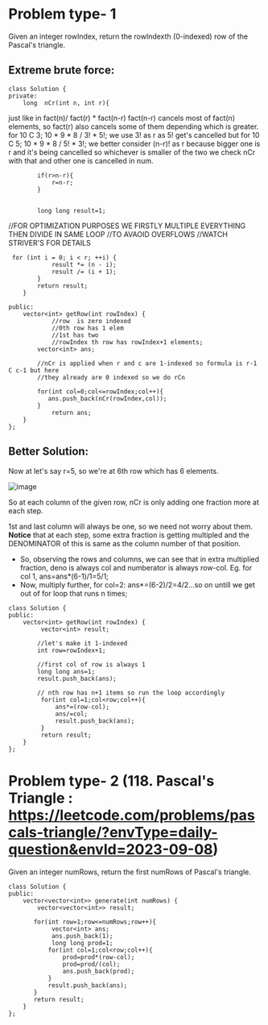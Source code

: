 # Problem type- 1
Given an integer rowIndex, return the rowIndexth (0-indexed) row of the Pascal's triangle.


## Extreme brute force:

```
class Solution {
private:
    long  nCr(int n, int r){
```


 just like in fact(n)/ fact(r) * fact(n-r)
        fact(n-r) cancels most of fact(n) elements,
        so fact(r) also cancels some of them
        depending which is greater.
        for 10 C 3;
        10 * 9 * 8 /
        3! * 5!;
        we use 3! as r as 5! get's cancelled
        but for 10 C 5;
        10 * 9 * 8 /
        5! * 3!;
        we better consider (n-r)! as r because bigger one is r and it's being cancelled
        so whichever is smaller of the two we check nCr with that and other one is cancelled in num.

```
        if(r>n-r){
            r=n-r;
        }


        long long result=1;

```
  //FOR OPTIMIZATION PURPOSES WE FIRSTLY MULTIPLE EVERYTHING THEN DIVIDE IN SAME LOOP
            //TO AVAOID OVERFLOWS
//WATCH STRIVER'S FOR DETAILS

```
 for (int i = 0; i < r; ++i) {
            result *= (n - i);
            result /= (i + 1);
        }
        return result;
    }

public:
    vector<int> getRow(int rowIndex) {
            //row  is zero indexed
            //0th row has 1 elem
            //1st has two
            //rowIndex th row has rowIndex+1 elements;
        vector<int> ans;

        //nCr is applied when r and c are 1-indexed so formula is r-1 C c-1 but here
        //they already are 0 indexed so we do rCn

        for(int col=0;col<=rowIndex;col++){
           ans.push_back(nCr(rowIndex,col));
        }
            return ans;
    }
};
```




## Better Solution:

Now at let's say r=5, so we're at 6th row which has 6 elements.

![image](https://github.com/ayushichoudhary-19/3MonthDSA/assets/73214455/0546b6c1-7085-4492-bece-1abc162f359b)


So at each column of the given row, nCr is only adding one fraction more at each step.

1st and last column will always be one, so we need not worry about them.
**Notice** that at each step, some extra fraction is getting multipled and the DENOMINATOR of this is same as the column number of that position.

- So, observing the rows and columns, we can see that in extra multiplied fraction, deno is always col and numberator is always row-col. Eg. for col 1, ans=ans*(6-1)/1=5/1;
- Now, multiply further, for col=2: ans*=(6-2)/2=4/2...so on untill we get out of for loop that runs n times;

```
class Solution {
public:
    vector<int> getRow(int rowIndex) {
         vector<int> result;

        //let's make it 1-indexed
        int row=rowIndex+1;

        //first col of row is always 1
        long long ans=1;
        result.push_back(ans);

        // nth row has n+1 items so run the loop accordingly
         for(int col=1;col<row;col++){
             ans*=(row-col);
             ans/=col;
             result.push_back(ans);
         }
         return result;
    }
};
```


# Problem type- 2 (118. Pascal's Triangle : https://leetcode.com/problems/pascals-triangle/?envType=daily-question&envId=2023-09-08)
Given an integer numRows, return the first numRows of Pascal's triangle.
```
class Solution {
public:
    vector<vector<int>> generate(int numRows) {
        vector<vector<int>> result;

       for(int row=1;row<=numRows;row++){
            vector<int> ans;
            ans.push_back(1);
            long long prod=1;
           for(int col=1;col<row;col++){
               prod=prod*(row-col);
               prod=prod/(col);
               ans.push_back(prod);
           }
           result.push_back(ans);
       }
       return result;
    }
};
```
